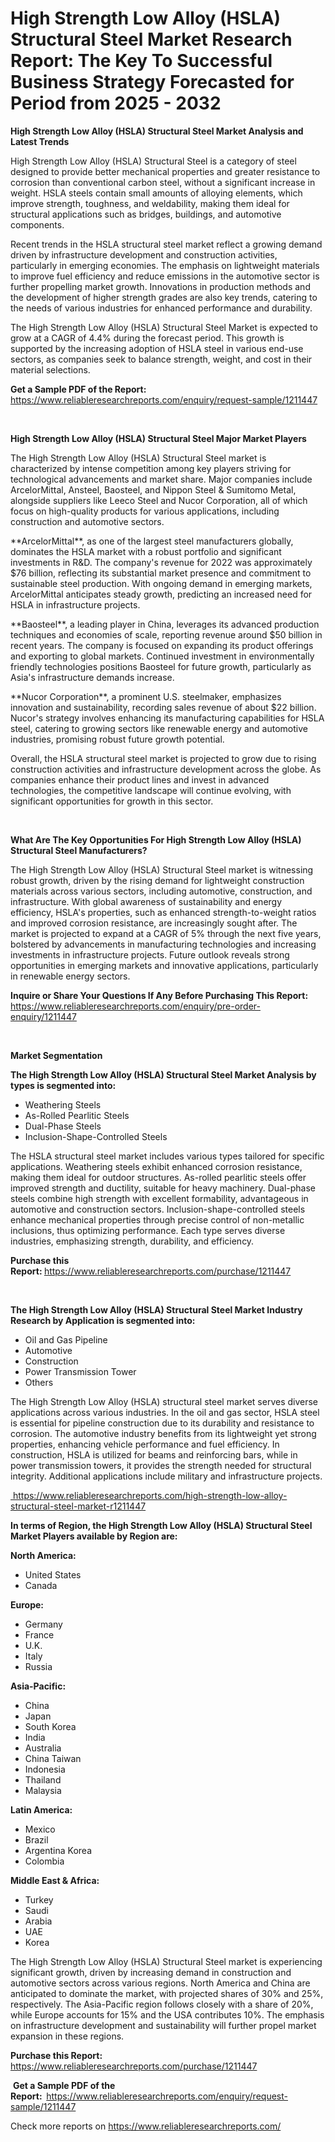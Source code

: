 <p><h1>High Strength Low Alloy (HSLA) Structural Steel Market Research Report: The Key To Successful Business Strategy Forecasted for Period from 2025 - 2032</h1></p><p><strong>High Strength Low Alloy (HSLA) Structural Steel Market Analysis and Latest Trends</strong></p>
<p><p>High Strength Low Alloy (HSLA) Structural Steel is a category of steel designed to provide better mechanical properties and greater resistance to corrosion than conventional carbon steel, without a significant increase in weight. HSLA steels contain small amounts of alloying elements, which improve strength, toughness, and weldability, making them ideal for structural applications such as bridges, buildings, and automotive components. </p><p>Recent trends in the HSLA structural steel market reflect a growing demand driven by infrastructure development and construction activities, particularly in emerging economies. The emphasis on lightweight materials to improve fuel efficiency and reduce emissions in the automotive sector is further propelling market growth. Innovations in production methods and the development of higher strength grades are also key trends, catering to the needs of various industries for enhanced performance and durability.</p><p>The High Strength Low Alloy (HSLA) Structural Steel Market is expected to grow at a CAGR of 4.4% during the forecast period. This growth is supported by the increasing adoption of HSLA steel in various end-use sectors, as companies seek to balance strength, weight, and cost in their material selections.</p></p>
<p><strong>Get a Sample PDF of the Report:&nbsp;</strong> <a href="https://www.reliableresearchreports.com/enquiry/request-sample/1211447?utm_campaign=3554&utm_medium=2&utm_source=Github&utm_content=ia&utm_term=24032025&utm_id=high-strength-low-alloy-hsla-structural-steel">https://www.reliableresearchreports.com/enquiry/request-sample/1211447</a></p>
<p>&nbsp;</p>
<p><strong>High Strength Low Alloy (HSLA) Structural Steel Major Market Players</strong></p>
<p><p>The High Strength Low Alloy (HSLA) Structural Steel market is characterized by intense competition among key players striving for technological advancements and market share. Major companies include ArcelorMittal, Ansteel, Baosteel, and Nippon Steel & Sumitomo Metal, alongside suppliers like Leeco Steel and Nucor Corporation, all of which focus on high-quality products for various applications, including construction and automotive sectors.</p><p>**ArcelorMittal**, as one of the largest steel manufacturers globally, dominates the HSLA market with a robust portfolio and significant investments in R&D. The company's revenue for 2022 was approximately $76 billion, reflecting its substantial market presence and commitment to sustainable steel production. With ongoing demand in emerging markets, ArcelorMittal anticipates steady growth, predicting an increased need for HSLA in infrastructure projects.</p><p>**Baosteel**, a leading player in China, leverages its advanced production techniques and economies of scale, reporting revenue around $50 billion in recent years. The company is focused on expanding its product offerings and exporting to global markets. Continued investment in environmentally friendly technologies positions Baosteel for future growth, particularly as Asia's infrastructure demands increase.</p><p>**Nucor Corporation**, a prominent U.S. steelmaker, emphasizes innovation and sustainability, recording sales revenue of about $22 billion. Nucor's strategy involves enhancing its manufacturing capabilities for HSLA steel, catering to growing sectors like renewable energy and automotive industries, promising robust future growth potential.</p><p>Overall, the HSLA structural steel market is projected to grow due to rising construction activities and infrastructure development across the globe. As companies enhance their product lines and invest in advanced technologies, the competitive landscape will continue evolving, with significant opportunities for growth in this sector.</p></p>
<p>&nbsp;</p>
<p><strong>What Are The Key Opportunities For High Strength Low Alloy (HSLA) Structural Steel Manufacturers?</strong></p>
<p><p>The High Strength Low Alloy (HSLA) Structural Steel market is witnessing robust growth, driven by the rising demand for lightweight construction materials across various sectors, including automotive, construction, and infrastructure. With global awareness of sustainability and energy efficiency, HSLA's properties, such as enhanced strength-to-weight ratios and improved corrosion resistance, are increasingly sought after. The market is projected to expand at a CAGR of 5% through the next five years, bolstered by advancements in manufacturing technologies and increasing investments in infrastructure projects. Future outlook reveals strong opportunities in emerging markets and innovative applications, particularly in renewable energy sectors.</p></p>
<p><strong>Inquire or Share Your Questions If Any Before Purchasing This Report:</strong> <a href="https://www.reliableresearchreports.com/enquiry/pre-order-enquiry/1211447?utm_campaign=3554&utm_medium=2&utm_source=Github&utm_content=ia&utm_term=24032025&utm_id=high-strength-low-alloy-hsla-structural-steel">https://www.reliableresearchreports.com/enquiry/pre-order-enquiry/1211447</a></p>
<p>&nbsp;</p>
<p><strong>Market Segmentation</strong></p>
<p><strong>The High Strength Low Alloy (HSLA) Structural Steel Market Analysis by types is segmented into:</strong></p>
<p><ul><li>Weathering Steels</li><li>As-Rolled Pearlitic Steels</li><li>Dual-Phase Steels</li><li>Inclusion-Shape-Controlled Steels</li></ul></p>
<p><p>The HSLA structural steel market includes various types tailored for specific applications. Weathering steels exhibit enhanced corrosion resistance, making them ideal for outdoor structures. As-rolled pearlitic steels offer improved strength and ductility, suitable for heavy machinery. Dual-phase steels combine high strength with excellent formability, advantageous in automotive and construction sectors. Inclusion-shape-controlled steels enhance mechanical properties through precise control of non-metallic inclusions, thus optimizing performance. Each type serves diverse industries, emphasizing strength, durability, and efficiency.</p></p>
<p><strong>Purchase this Report:&nbsp;</strong><a href="https://www.reliableresearchreports.com/purchase/1211447?utm_campaign=3554&utm_medium=2&utm_source=Github&utm_content=ia&utm_term=24032025&utm_id=high-strength-low-alloy-hsla-structural-steel">https://www.reliableresearchreports.com/purchase/1211447</a></p>
<p>&nbsp;</p>
<p><strong>The High Strength Low Alloy (HSLA) Structural Steel Market Industry Research by Application is segmented into:</strong></p>
<p><ul><li>Oil and Gas Pipeline</li><li>Automotive</li><li>Construction</li><li>Power Transmission Tower</li><li>Others</li></ul></p>
<p><p>The High Strength Low Alloy (HSLA) structural steel market serves diverse applications across various industries. In the oil and gas sector, HSLA steel is essential for pipeline construction due to its durability and resistance to corrosion. The automotive industry benefits from its lightweight yet strong properties, enhancing vehicle performance and fuel efficiency. In construction, HSLA is utilized for beams and reinforcing bars, while in power transmission towers, it provides the strength needed for structural integrity. Additional applications include military and infrastructure projects.</p></p>
<p><a href="https://www.reliableresearchreports.com/high-strength-low-alloy-structural-steel-market-r1211447?utm_campaign=3554&utm_medium=2&utm_source=Github&utm_content=ia&utm_term=24032025&utm_id=high-strength-low-alloy-hsla-structural-steel">&nbsp;https://www.reliableresearchreports.com/high-strength-low-alloy-structural-steel-market-r1211447</a></p>
<p><strong>In terms of Region, the High Strength Low Alloy (HSLA) Structural Steel Market Players available by Region are:</strong></p>
<p>
    <p> <strong> North America: </strong>
        <ul>
            <li>United States</li>
            <li>Canada</li>
        </ul>
        </p> 
    <p> <strong> Europe: </strong>
        <ul>
            <li>Germany</li>
            <li>France</li>
            <li>U.K.</li>
            <li>Italy</li>
            <li>Russia</li>
        </ul>
        </p> 
    <p> <strong> Asia-Pacific: </strong>
        <ul>
            <li>China</li>
            <li>Japan</li>
            <li>South Korea</li>
            <li>India</li>
            <li>Australia</li>
            <li>China Taiwan</li>
            <li>Indonesia</li>
            <li>Thailand</li>
            <li>Malaysia</li>
        </ul>
        </p> 
    <p> <strong> Latin America: </strong>
        <ul>
            <li>Mexico</li>
            <li>Brazil</li>
            <li>Argentina Korea</li>
            <li>Colombia</li>
        </ul>
        </p> 
    <p> <strong> Middle East & Africa: </strong>
        <ul>
            <li>Turkey</li>
            <li>Saudi</li>
            <li>Arabia</li>
            <li>UAE</li>
            <li>Korea</li>
        </ul>
    </p>
    </p>
<p><p>The High Strength Low Alloy (HSLA) Structural Steel market is experiencing significant growth, driven by increasing demand in construction and automotive sectors across various regions. North America and China are anticipated to dominate the market, with projected shares of 30% and 25%, respectively. The Asia-Pacific region follows closely with a share of 20%, while Europe accounts for 15% and the USA contributes 10%. The emphasis on infrastructure development and sustainability will further propel market expansion in these regions.</p></p>
<p><strong>Purchase this Report: </strong><a href="https://www.reliableresearchreports.com/purchase/1211447?utm_campaign=3554&utm_medium=2&utm_source=Github&utm_content=ia&utm_term=24032025&utm_id=high-strength-low-alloy-hsla-structural-steel">https://www.reliableresearchreports.com/purchase/1211447</a></p>
<p>&nbsp;<strong>Get a Sample PDF of the Report:&nbsp;&nbsp;</strong><a href="https://www.reliableresearchreports.com/enquiry/request-sample/1211447?utm_campaign=3554&utm_medium=2&utm_source=Github&utm_content=ia&utm_term=24032025&utm_id=high-strength-low-alloy-hsla-structural-steel">https://www.reliableresearchreports.com/enquiry/request-sample/1211447</a></p>
<p><strong></strong></p>
<p>Check more reports on <a href="https://www.reliableresearchreports.com/?utm_campaign=3554&utm_medium=2&utm_source=Github&utm_content=ia&utm_term=24032025&utm_id=high-strength-low-alloy-hsla-structural-steel">https://www.reliableresearchreports.com/</a></p>